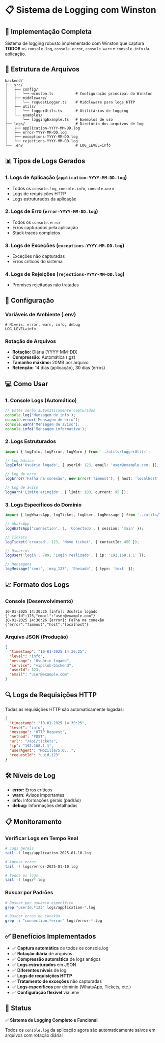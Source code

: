 # 📋 Sistema de Logging com Winston

## 🚀 **Implementação Completa**

Sistema de logging robusto implementado com Winston que captura **TODOS** os `console.log`, `console.error`, `console.warn` e `console.info` da aplicação.

## 📁 **Estrutura de Arquivos**

```
backend/
├── src/
│   ├── config/
│   │   └── winston.ts          # Configuração principal do Winston
│   ├── middleware/
│   │   └── requestLogger.ts    # Middleware para logs HTTP
│   ├── utils/
│   │   └── loggerUtils.ts      # Utilitários de logging
│   └── examples/
│       └── loggingExample.ts   # Exemplos de uso
├── logs/                       # Diretório dos arquivos de log
│   ├── application-YYYY-MM-DD.log
│   ├── error-YYYY-MM-DD.log
│   ├── exceptions-YYYY-MM-DD.log
│   └── rejections-YYYY-MM-DD.log
└── .env                        # LOG_LEVEL=info
```

## 📊 **Tipos de Logs Gerados**

### **1. Logs de Aplicação (`application-YYYY-MM-DD.log`)**
- Todos os `console.log`, `console.info`, `console.warn`
- Logs de requisições HTTP
- Logs estruturados da aplicação

### **2. Logs de Erro (`error-YYYY-MM-DD.log`)**
- Todos os `console.error`
- Erros capturados pela aplicação
- Stack traces completos

### **3. Logs de Exceções (`exceptions-YYYY-MM-DD.log`)**
- Exceções não capturadas
- Erros críticos do sistema

### **4. Logs de Rejeições (`rejections-YYYY-MM-DD.log`)**
- Promises rejeitadas não tratadas

## 🔧 **Configuração**

### **Variáveis de Ambiente (.env)**
```env
# Níveis: error, warn, info, debug
LOG_LEVEL=info
```

### **Rotação de Arquivos**
- **Rotação:** Diária (YYYY-MM-DD)
- **Compressão:** Automática (.gz)
- **Tamanho máximo:** 20MB por arquivo
- **Retenção:** 14 dias (aplicação), 30 dias (erros)

## 💻 **Como Usar**

### **1. Console Logs (Automático)**
```typescript
// Estes serão automaticamente capturados
console.log('Mensagem de info');
console.error('Mensagem de erro');
console.warn('Mensagem de aviso');
console.info('Mensagem informativa');
```

### **2. Logs Estruturados**
```typescript
import { logInfo, logError, logWarn } from '../utils/loggerUtils';

// Log básico
logInfo('Usuário logado', { userId: 123, email: 'user@example.com' });

// Log de erro
logError('Falha na conexão', new Error('Timeout'), { host: 'localhost' });

// Log de aviso
logWarn('Limite atingido', { limit: 100, current: 95 });
```

### **3. Logs Específicos do Domínio**
```typescript
import { logWhatsApp, logTicket, logUser, logMessage } from '../utils/loggerUtils';

// WhatsApp
logWhatsApp('connection', 1, 'Conectado', { session: 'main' });

// Tickets
logTicket('created', 123, 'Novo ticket', { contactId: 456 });

// Usuários
logUser('login', 789, 'Login realizado', { ip: '192.168.1.1' });

// Mensagens
logMessage('sent', 'msg_123', 'Enviada', { type: 'text' });
```

## 📈 **Formato dos Logs**

### **Console (Desenvolvimento)**
```
10-01-2025 14:30:25 [info]: Usuário logado {"userId":123,"email":"user@example.com"}
10-01-2025 14:30:26 [error]: Falha na conexão {"error":"Timeout","host":"localhost"}
```

### **Arquivo JSON (Produção)**
```json
{
  "timestamp": "10-01-2025 14:30:25",
  "level": "info",
  "message": "Usuário logado",
  "service": "vipclub-backend",
  "userId": 123,
  "email": "user@example.com"
}
```

## 🔍 **Logs de Requisições HTTP**

Todas as requisições HTTP são automaticamente logadas:

```json
{
  "timestamp": "10-01-2025 14:30:25",
  "level": "info",
  "message": "HTTP Request",
  "method": "POST",
  "url": "/api/tickets",
  "ip": "192.168.1.1",
  "userAgent": "Mozilla/5.0...",
  "requestId": "uuid-123"
}
```

## 🛠️ **Níveis de Log**

- **error:** Erros críticos
- **warn:** Avisos importantes
- **info:** Informações gerais (padrão)
- **debug:** Informações detalhadas

## 📋 **Monitoramento**

### **Verificar Logs em Tempo Real**
```bash
# Logs gerais
tail -f logs/application-2025-01-10.log

# Apenas erros
tail -f logs/error-2025-01-10.log

# Todos os logs
tail -f logs/*.log
```

### **Buscar por Padrões**
```bash
# Buscar por usuário específico
grep "userId.*123" logs/application-*.log

# Buscar erros de conexão
grep -i "connection.*error" logs/error-*.log
```

## ✅ **Benefícios Implementados**

- ✅ **Captura automática** de todos os console.log
- ✅ **Rotação diária** de arquivos
- ✅ **Compressão automática** de logs antigos
- ✅ **Logs estruturados** em JSON
- ✅ **Diferentes níveis** de log
- ✅ **Logs de requisições HTTP**
- ✅ **Tratamento de exceções** não capturadas
- ✅ **Logs específicos** por domínio (WhatsApp, Tickets, etc.)
- ✅ **Configuração flexível** via .env

## 🚀 **Status**

✅ **Sistema de Logging Completo e Funcional**

Todos os `console.log` da aplicação agora são automaticamente salvos em arquivos com rotação diária!